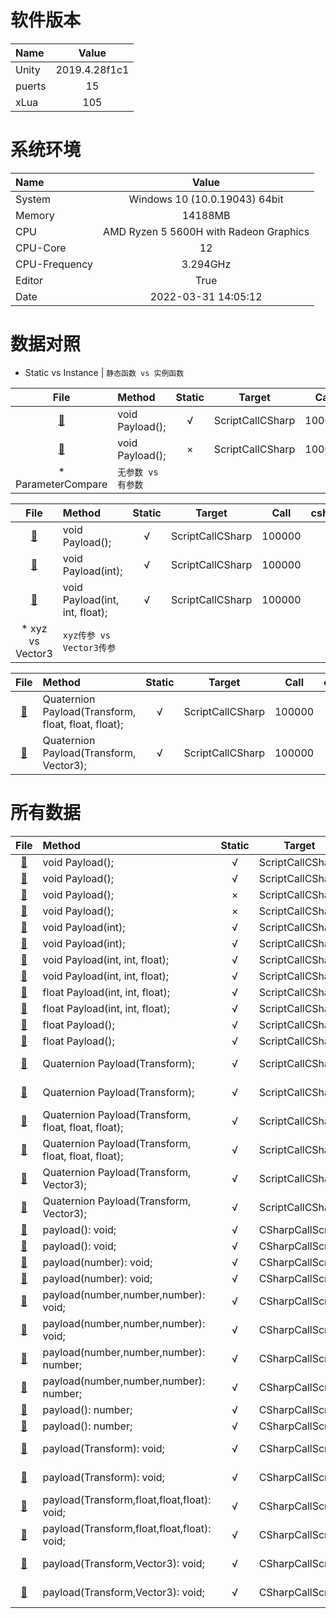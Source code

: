 
# 软件版本
| Name            | Value             |
| :----           | :----:            |
| Unity           | 2019.4.28f1c1               |
| puerts          | 15               |
| xLua            | 105               |
# 系统环境
| Name            | Value             |
| :----           | :----:            |
| System          | Windows 10  (10.0.19043) 64bit               |
| Memory          | 14188MB             |
| CPU             | AMD Ryzen 5 5600H with Radeon Graphics                |
| CPU-Core        | 12               |
| CPU-Frequency   | 3.294GHz            |
| Editor          | True               |
| Date            | 2022-03-31 14:05:12               |
# 数据对照
* Static vs Instance | 	`静态函数 vs 实例函数`

| File      | Method    | Static    | Target    | Call      | csharp(ms)| puerts(ms)| xLua(ms)  | csharpResult  | puertsResult  | xLuaResult    |
| :----:    | :----     | :----:    | :----:    | :----:    | :----:    | :----:    | :----:    | :----:        | :----:        | :----:        |
| [:page_facing_up:](/Assets/CScripts/Examples/Example1.cs)       | void Payload();       | √       | ScriptCallCSharp       | 100000       | 0.0       | 190.1       | 228.1       | `null`           | `null`           | `null`          |
| [:page_facing_up:](/Assets/CScripts/Examples/Example2.cs)       | void Payload();       | ×       | ScriptCallCSharp       | 100000       | 0.0       | 194.9       | 323.1       | `null`           | `null`           | `null`          |
* ParameterCompare | 	`无参数 vs 有参数`

| File      | Method    | Static    | Target    | Call      | csharp(ms)| puerts(ms)| xLua(ms)  | csharpResult  | puertsResult  | xLuaResult    |
| :----:    | :----     | :----:    | :----:    | :----:    | :----:    | :----:    | :----:    | :----:        | :----:        | :----:        |
| [:page_facing_up:](/Assets/CScripts/Examples/Example1.cs)       | void Payload();       | √       | ScriptCallCSharp       | 100000       | 0.0       | 190.1       | 228.1       | `null`           | `null`           | `null`          |
| [:page_facing_up:](/Assets/CScripts/Examples/Example3.cs)       | void Payload(int);       | √       | ScriptCallCSharp       | 100000       | 0.0       | 216.0       | 248.1       | `null`           | `null`           | `null`          |
| [:page_facing_up:](/Assets/CScripts/Examples/Example4.cs)       | void Payload(int, int, float);       | √       | ScriptCallCSharp       | 100000       | 0.0       | 279.1       | 309.1       | `null`           | `null`           | `null`          |
* xyz vs Vector3 | 	`xyz传参 vs Vector3传参`

| File      | Method    | Static    | Target    | Call      | csharp(ms)| puerts(ms)| xLua(ms)  | csharpResult  | puertsResult  | xLuaResult    |
| :----:    | :----     | :----:    | :----:    | :----:    | :----:    | :----:    | :----:    | :----:        | :----:        | :----:        |
| [:page_facing_up:](/Assets/CScripts/Examples/Example8.cs)       | Quaternion Payload(Transform, float, float, float);       | √       | ScriptCallCSharp       | 100000       | 31.0       | 429.1       | 376.1       | (-0.1, -0.1, -0.2, -1.0)           | (-0.1, -0.1, -0.2, -1.0)           | (-0.1, -0.1, -0.2, -1.0)          |
| [:page_facing_up:](/Assets/CScripts/Examples/Example9.cs)       | Quaternion Payload(Transform, Vector3);       | √       | ScriptCallCSharp       | 100000       | 20.0       | 395.1       | 373.1       | (-0.3, -0.5, -0.8, -0.3)           | (-0.3, -0.5, -0.8, -0.3)           | (-0.3, -0.5, -0.8, -0.3)          |
# 所有数据
| File      | Method    | Static    | Target    | Call      | csharp(ms)| puerts(ms)| xLua(ms)  | csharpResult  | puertsResult  | xLuaResult    |
| :----:    | :----     | :----:    | :----:    | :----:    | :----:    | :----:    | :----:    | :----:        | :----:        | :----:        |
| [:page_facing_up:](/Assets/CScripts/Examples/Example1.cs)       | void Payload();       | √       | ScriptCallCSharp       | 10000       | 0.0       | 26.2       | 23.0       | `null`           | `null`           | `null`          |
| [:page_facing_up:](/Assets/CScripts/Examples/Example1.cs)       | void Payload();       | √       | ScriptCallCSharp       | 100000       | 0.0       | 190.1       | 228.1       | `null`           | `null`           | `null`          |
| [:page_facing_up:](/Assets/CScripts/Examples/Example2.cs)       | void Payload();       | ×       | ScriptCallCSharp       | 10000       | 1.0       | 19.0       | 34.0       | `null`           | `null`           | `null`          |
| [:page_facing_up:](/Assets/CScripts/Examples/Example2.cs)       | void Payload();       | ×       | ScriptCallCSharp       | 100000       | 0.0       | 194.9       | 323.1       | `null`           | `null`           | `null`          |
| [:page_facing_up:](/Assets/CScripts/Examples/Example3.cs)       | void Payload(int);       | √       | ScriptCallCSharp       | 10000       | 1.0       | 22.0       | 25.0       | `null`           | `null`           | `null`          |
| [:page_facing_up:](/Assets/CScripts/Examples/Example3.cs)       | void Payload(int);       | √       | ScriptCallCSharp       | 100000       | 0.0       | 216.0       | 248.1       | `null`           | `null`           | `null`          |
| [:page_facing_up:](/Assets/CScripts/Examples/Example4.cs)       | void Payload(int, int, float);       | √       | ScriptCallCSharp       | 10000       | 0.0       | 27.0       | 31.0       | `null`           | `null`           | `null`          |
| [:page_facing_up:](/Assets/CScripts/Examples/Example4.cs)       | void Payload(int, int, float);       | √       | ScriptCallCSharp       | 100000       | 0.0       | 279.1       | 309.1       | `null`           | `null`           | `null`          |
| [:page_facing_up:](/Assets/CScripts/Examples/Example5.cs)       | float Payload(int, int, float);       | √       | ScriptCallCSharp       | 10000       | 1.0       | 32.0       | 36.0       | 1.500183E+08           | 1.50015E+08           | 150015000          |
| [:page_facing_up:](/Assets/CScripts/Examples/Example5.cs)       | float Payload(int, int, float);       | √       | ScriptCallCSharp       | 100000       | 2.0       | 312.1       | 340.0       | 1.500022E+10           | 1.500015E+10           | 15000150000          |
| [:page_facing_up:](/Assets/CScripts/Examples/Example6.cs)       | float Payload();       | √       | ScriptCallCSharp       | 10000       | 1.0       | 19.0       | 25.0       | 60000           | 60000           | 60000          |
| [:page_facing_up:](/Assets/CScripts/Examples/Example6.cs)       | float Payload();       | √       | ScriptCallCSharp       | 100000       | 1.0       | 193.0       | 259.1       | 600000           | 600000           | 600000          |
| [:page_facing_up:](/Assets/CScripts/Examples/Example7.cs)       | Quaternion Payload(Transform);       | √       | ScriptCallCSharp       | 10000       | 3.0       | 52.0       | 40.0       | (-0.1, -0.1, -0.1, 1.0)           | (-0.1, -0.1, -0.1, 1.0)           | (-0.1, -0.1, -0.1, 1.0)          |
| [:page_facing_up:](/Assets/CScripts/Examples/Example7.cs)       | Quaternion Payload(Transform);       | √       | ScriptCallCSharp       | 100000       | 21.0       | 313.1       | 290.1       | (-0.5, -0.4, -0.4, 0.6)           | (-0.5, -0.4, -0.4, 0.6)           | (-0.5, -0.4, -0.4, 0.6)          |
| [:page_facing_up:](/Assets/CScripts/Examples/Example8.cs)       | Quaternion Payload(Transform, float, float, float);       | √       | ScriptCallCSharp       | 10000       | 4.0       | 51.0       | 38.5       | (0.4, 0.5, 0.7, 0.0)           | (0.4, 0.5, 0.7, 0.0)           | (0.4, 0.5, 0.7, 0.0)          |
| [:page_facing_up:](/Assets/CScripts/Examples/Example8.cs)       | Quaternion Payload(Transform, float, float, float);       | √       | ScriptCallCSharp       | 100000       | 31.0       | 429.1       | 376.1       | (-0.1, -0.1, -0.2, -1.0)           | (-0.1, -0.1, -0.2, -1.0)           | (-0.1, -0.1, -0.2, -1.0)          |
| [:page_facing_up:](/Assets/CScripts/Examples/Example9.cs)       | Quaternion Payload(Transform, Vector3);       | √       | ScriptCallCSharp       | 10000       | 2.0       | 41.7       | 42.0       | (-0.3, -0.5, -0.8, 0.1)           | (-0.3, -0.5, -0.8, 0.1)           | (-0.3, -0.5, -0.8, 0.1)          |
| [:page_facing_up:](/Assets/CScripts/Examples/Example9.cs)       | Quaternion Payload(Transform, Vector3);       | √       | ScriptCallCSharp       | 100000       | 20.0       | 395.1       | 373.1       | (-0.3, -0.5, -0.8, -0.3)           | (-0.3, -0.5, -0.8, -0.3)           | (-0.3, -0.5, -0.8, -0.3)          |
| [:page_facing_up:](/Assets/CScripts/Examples/Example101.cs)       | payload(): void;       | √       | CSharpCallScript       | 10000       | `fail`       | 8.0       | 4.0       | `null`           | `null`           | `null`          |
| [:page_facing_up:](/Assets/CScripts/Examples/Example101.cs)       | payload(): void;       | √       | CSharpCallScript       | 100000       | `fail`       | 27.0       | 7.0       | `null`           | `null`           | `null`          |
| [:page_facing_up:](/Assets/CScripts/Examples/Example103.cs)       | payload(number): void;       | √       | CSharpCallScript       | 10000       | `fail`       | 7.0       | 1.0       | `null`           | `null`           | `null`          |
| [:page_facing_up:](/Assets/CScripts/Examples/Example103.cs)       | payload(number): void;       | √       | CSharpCallScript       | 100000       | `fail`       | 38.0       | 8.0       | `null`           | `null`           | `null`          |
| [:page_facing_up:](/Assets/CScripts/Examples/Example104.cs)       | payload(number,number,number): void;       | √       | CSharpCallScript       | 10000       | `fail`       | 7.0       | 2.0       | `null`           | `null`           | `null`          |
| [:page_facing_up:](/Assets/CScripts/Examples/Example104.cs)       | payload(number,number,number): void;       | √       | CSharpCallScript       | 100000       | `fail`       | 68.0       | 11.0       | `null`           | `null`           | `null`          |
| [:page_facing_up:](/Assets/CScripts/Examples/Example105.cs)       | payload(number,number,number): number;       | √       | CSharpCallScript       | 10000       | `fail`       | 8.0       | 1.0       | `null`           | 1.500183E+08           | 1.500183E+08          |
| [:page_facing_up:](/Assets/CScripts/Examples/Example105.cs)       | payload(number,number,number): number;       | √       | CSharpCallScript       | 100000       | `fail`       | 78.0       | 13.0       | `null`           | 1.500022E+10           | 1.500022E+10          |
| [:page_facing_up:](/Assets/CScripts/Examples/Example106.cs)       | payload(): number;       | √       | CSharpCallScript       | 10000       | `fail`       | 6.0       | 2.0       | `null`           | 60000           | 60000          |
| [:page_facing_up:](/Assets/CScripts/Examples/Example106.cs)       | payload(): number;       | √       | CSharpCallScript       | 100000       | `fail`       | 46.0       | 9.0       | `null`           | 600000           | 600000          |
| [:page_facing_up:](/Assets/CScripts/Examples/Example107.cs)       | payload(Transform): void;       | √       | CSharpCallScript       | 10000       | `fail`       | 55.0       | 72.0       | `null`           | (-0.1, -0.1, -0.1, 1.0)           | (-0.1, -0.1, -0.1, 1.0)          |
| [:page_facing_up:](/Assets/CScripts/Examples/Example107.cs)       | payload(Transform): void;       | √       | CSharpCallScript       | 100000       | `fail`       | 535.1       | 716.2       | `null`           | (-0.5, -0.4, -0.4, 0.6)           | (-0.5, -0.4, -0.4, 0.6)          |
| [:page_facing_up:](/Assets/CScripts/Examples/Example108.cs)       | payload(Transform,float,float,float): void;       | √       | CSharpCallScript       | 10000       | `fail`       | 57.0       | 81.0       | `null`           | (0.4, 0.5, 0.7, 0.0)           | (0.4, 0.5, 0.7, 0.0)          |
| [:page_facing_up:](/Assets/CScripts/Examples/Example108.cs)       | payload(Transform,float,float,float): void;       | √       | CSharpCallScript       | 100000       | `fail`       | 577.1       | 728.2       | `null`           | (-0.1, -0.1, -0.2, -1.0)           | (-0.1, -0.1, -0.2, -1.0)          |
| [:page_facing_up:](/Assets/CScripts/Examples/Example109.cs)       | payload(Transform,Vector3): void;       | √       | CSharpCallScript       | 10000       | `fail`       | 86.0       | 83.0       | `null`           | (-0.3, -0.5, -0.8, 0.1)           | (-0.3, -0.5, -0.8, 0.1)          |
| [:page_facing_up:](/Assets/CScripts/Examples/Example109.cs)       | payload(Transform,Vector3): void;       | √       | CSharpCallScript       | 100000       | `fail`       | 754.2       | 844.2       | `null`           | (-0.3, -0.5, -0.8, -0.3)           | (-0.3, -0.5, -0.8, -0.3)          |